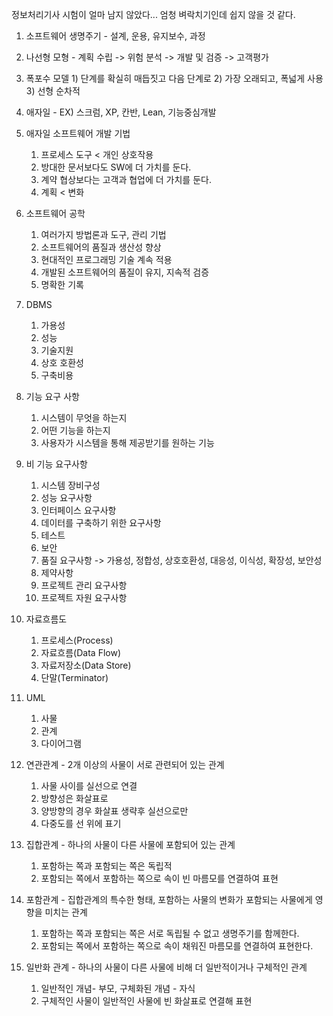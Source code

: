 정보처리기사 시험이 얼마 남지 않았다... 엄청 벼락치기인데 쉽지 않을 것 같다.



1. 소프트웨어 생명주기 - 설계, 운용, 유지보수, 과정
2. 나선형 모형 - 계획 수립 -> 위험 분석 -> 개발 및 검증 -> 고객평가
3. 폭포수 모델 1) 단계를 확실히 매듭짓고 다음 단계로 2) 가장 오래되고, 폭넓게 사용 3) 선형 순차적
4. 애자일 - EX) 스크럼, XP, 칸반, Lean, 기능중심개발
5. 애자일 소프트웨어 개발 기법
   1) 프로세스 도구  <  개인 상호작용
   2) 방대한 문서보다도 SW에 더 가치를 둔다.
   3) 계약 협상보다는 고객과 협업에 더 가치를 둔다.
   4) 계획    <     변화
6. 소프트웨어 공학
   1. 여러가지 방법론과 도구, 관리 기법
   2. 소프트웨어의 품질과 생산성 향상
   3. 현대적인 프로그래밍 기술 계속 적용
   4. 개발된 소프트웨어의 품질이 유지, 지속적 검증
   5. 명확한 기록
7. DBMS
   1. 가용성
   2. 성능
   3. 기술지원
   4. 상호 호환성
   5. 구축비용
8. 기능 요구 사항
   1. 시스템이 무엇을 하는지
   2. 어떤 기능을 하는지
   3. 사용자가 시스템을 통해 제공받기를 원하는 기능
9. 비 기능 요구사항
   1. 시스템 장비구성
   2. 성능 요구사항
   3. 인터페이스 요구사항
   4. 데이터를 구축하기 위한 요구사항
   5. 테스트
   6. 보안
   7. 품질 요구사항 -> 가용성, 정합성, 상호호환성, 대응성, 이식성, 확장성, 보안성
   8. 제약사항
   9. 프로젝트 관리 요구사항
   10. 프로젝트 자원 요구사항
10. 자료흐름도
    1. 프로세스(Process)
    2. 자료흐름(Data Flow)
    3. 자료저장소(Data Store)
    4. 단말(Terminator)

11. UML
    1. 사물
    2. 관계
    3. 다이어그램
12. 연관관계 - 2개 이상의 사물이 서로 관련되어 있는 관계
    1. 사물 사이를 실선으로 연결
    2. 방향성은 화살표로
    3. 양방향의 경우 화살표 생략후 실선으로만
    4. 다중도를 선 위에 표기
13. 집합관계 - 하나의 사물이 다른 사물에 포함되어 있는 관계
    1. 포함하는 쪽과 포함되는 쪽은 독립적
    2. 포함되는 쪽에서 포함하는 쪽으로 속이 빈 마름모를 연결하여 표현
14. 포함관계 - 집합관계의 특수한 형태, 포함하는 사물의 변화가 포함되는 사물에게 영향을 미치는 관계
    1. 포함하는 쪽과 포함되는 쪽은 서로 독립될 수 없고 생명주기를 함께한다.
    2. 포함되는 쪽에서 포함하는 쪽으로 속이 채워진 마름모를 연결하여 표현한다.
15. 일반화 관계 - 하나의 사물이 다른 사물에 비해 더 일반적이거나 구체적인 관계
    1. 일반적인 개념- 부모, 구체화된 개념 - 자식
    2. 구체적인 사물이 일반적인 사물에 빈 화살표로 연결해 표현